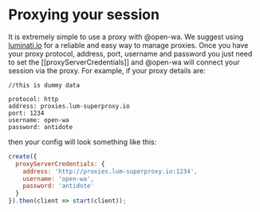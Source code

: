 # Proxying your session

It is extremely simple to use a proxy with @open-wa. We suggest using [luminati.io](https://luminati.io/?affiliate=ref_5f1b9ae8c7669177abfd9fb8) for a reliable and easy way to manage proxies. Once you have your proxy protocol, address, port, username and password you just need to set the [[proxyServerCredentials]] and @open-wa will connect your session via the proxy. For example, if your proxy details are:

```text
//this is dummy data

protocol: http
address: proxies.lum-superproxy.io
port: 1234
username: open-wa
password: antidote
```

then your config will look something like this:

```javascript
create({
  proxyServerCredentials: {
    address: 'http://proxies.lum-superproxy.io:1234',
    username: 'open-wa',
    password: 'antidote'
  }
}).then(client => start(client));
```
